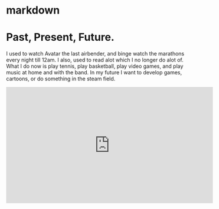 # markdown
# Past, Present, Future.
I used to watch Avatar the last airbender, and binge watch the marathons every night till 12am. I also, used to read alot which I no longer do alot of. What I do now is play tennis, play basketball, play video games, and play music at home and with the band. In my future I want to develop games, cartoons, or do something in the steam field. 
<iframe width="560" height="315" src="https://www.youtube.com/embed/7sT0pr51ZAw" frameborder="0" allow="accelerometer; autoplay; encrypted-media; gyroscope; picture-in-picture" allowfullscreen></iframe>
